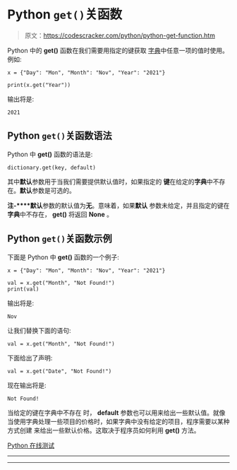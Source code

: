 # Python `get()`关函数

> 原文：<https://codescracker.com/python/python-get-function.htm>

Python 中的 **get()** 函数在我们需要用指定的键获取 [字典](/python/python-dictionary.htm)中任意一项的值时使用。例如:

```
x = {"Day": "Mon", "Month": "Nov", "Year": "2021"}

print(x.get("Year"))
```

输出将是:

```
2021
```

## Python `get()`关函数语法

Python 中 **get()** 函数的语法是:

```
dictionary.get(key, default)
```

其中**默认**参数用于当我们需要提供默认值时，如果指定的 **键**在给定的**字典**中不存在。**默认**参数是可选的。

**注-****默认**参数的默认值为**无**。意味着，如果**默认** 参数未给定，并且指定的键在**字典**中不存在， **get()** 将返回 **None** 。

## Python `get()`关函数示例

下面是 Python 中 **get()** 函数的一个例子:

```
x = {"Day": "Mon", "Month": "Nov", "Year": "2021"}

val = x.get("Month", "Not Found!")
print(val)
```

输出将是:

```
Nov
```

让我们替换下面的语句:

```
val = x.get("Month", "Not Found!")
```

下面给出了声明:

```
val = x.get("Date", "Not Found!")
```

现在输出将是:

```
Not Found!
```

当给定的键在字典中不存在 时， **default** 参数也可以用来给出一些默认值。就像当使用字典处理一些项目的价格时，如果字典中没有给定的项目，程序需要以某种方式创建 来给出一些默认价格。这取决于程序员如何利用 **get()** 方法。

[Python 在线测试](/exam/showtest.php?subid=10)

* * *

* * *